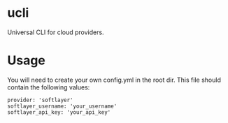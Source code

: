 # ucli

Universal CLI for cloud providers.

# Usage

You will need to create your own config.yml in the root dir.
This file should contain the following values:

    provider: 'softlayer'
    softlayer_username: 'your_username'
    softlayer_api_key: 'your_api_key'
